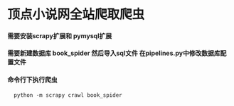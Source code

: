 # 顶点小说网全站爬取爬虫
#### 需要安装scrapy扩展和 pymysql扩展
#### 需要新建数据库 book_spider 然后导入sql文件 在pipelines.py中修改数据库配置文件
#### 命令行下执行爬虫
```
  python -m scrapy crawl book_spider
